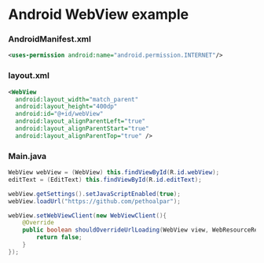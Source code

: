 <h1> Android WebView example</h1>

<h3>AndroidManifest.xml</h3>

```xml
<uses-permission android:name="android.permission.INTERNET"/>
```

<h3>layout.xml</h3>

```xml
<WebView
  android:layout_width="match_parent"
  android:layout_height="400dp"
  android:id="@+id/webView"
  android:layout_alignParentLeft="true"
  android:layout_alignParentStart="true"
  android:layout_alignParentTop="true" />
```

<h3>Main.java</h3>

```java
WebView webView = (WebView) this.findViewById(R.id.webView);
editText = (EditText) this.findViewById(R.id.editText);

webView.getSettings().setJavaScriptEnabled(true);
webView.loadUrl("https://github.com/pethoalpar");

webView.setWebViewClient(new WebViewClient(){
    @Override
    public boolean shouldOverrideUrlLoading(WebView view, WebResourceRequest request) {
        return false;
    }
});
```
